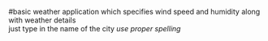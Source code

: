 
#basic weather application which specifies wind speed and humidity along with weather details<br> just type in the name of the city *use proper spelling*